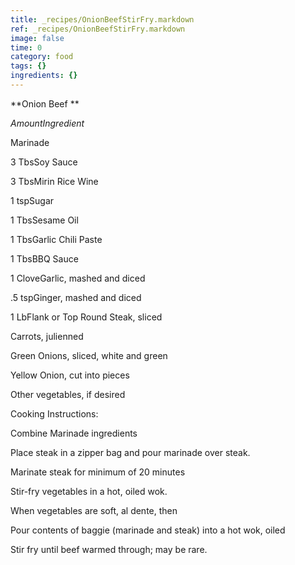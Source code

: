```yaml
---
title: _recipes/OnionBeefStirFry.markdown
ref: _recipes/OnionBeefStirFry.markdown
image: false
time: 0
category: food
tags: {}
ingredients: {}
---
```

**Onion Beef **

*AmountIngredient*

Marinade

3 TbsSoy Sauce

3 TbsMirin Rice Wine

1 tspSugar

1 TbsSesame Oil

1 TbsGarlic Chili Paste

1 TbsBBQ Sauce

1 CloveGarlic, mashed and diced

.5 tspGinger, mashed and diced

1 LbFlank or Top Round Steak, sliced

Carrots, julienned

Green Onions, sliced, white and green

Yellow Onion, cut into pieces

Other vegetables, if desired

Cooking Instructions:

Combine Marinade ingredients

Place steak in a zipper bag and pour marinade over steak.

Marinate steak for minimum of 20 minutes

Stir-fry vegetables in a hot, oiled wok.

When vegetables are soft, al dente, then

Pour contents of baggie (marinade and steak) into a hot wok, oiled

Stir fry until beef warmed through; may be rare.

